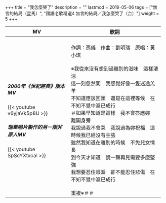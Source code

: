 +++
title = "我怎麼哭了"
description = ""
lastmod = 2019-05-06
tags = ["無言的結局（星馬）", "國語老歌精選4 無言的結局／我怎麼哭了（台）"]
weight = 5
+++

MV  | 歌詞  
--------------|-------
<h5>2000年《世紀經典》版本MV</h5>{{< youtube v6yjaVk5p8U >}}<br/><h5>瑞華唱片製作的另一版非原人MV</h5>{{< youtube SpScYXtxoaI >}}|<br/>作詞：孫儀　作曲：劉明瑞　原唱：黃小琪<br/><br/>※我從來沒有想到過離別的滋味　這樣淒涼<br/>這一刻忽然間　我感覺好像一隻迷途羔羊<br/>不知道應該回頭　還是在這裡等候　在不知不覺中淚已成行<br/>＃如果早知道是這樣　我不會答應妳　離開身旁<br/>我說過我不會哭　我說過為妳祝福　這時候我已經沒有主張<br/>雖然我知道在離別的時候　不免兒女情長<br/>到今天才知道　說一聲再見需要多麼堅強<br/>我想要忍住眼淚　卻不能忍住悲傷　在不知不覺中淚已成行<br/><br/>重複※＃＃
